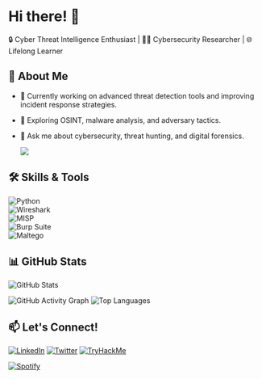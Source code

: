 # Hi there! 👋  
🔒 Cyber Threat Intelligence Enthusiast | 🧑‍💻 Cybersecurity Researcher | 🌐 Lifelong Learner

## 🌟 About Me  
- 🔭 Currently working on advanced threat detection tools and improving incident response strategies.  
- 🌱 Exploring OSINT, malware analysis, and adversary tactics.  
- 💬 Ask me about cybersecurity, threat hunting, and digital forensics.

  ![](https://komarev.com/ghpvc/?username=benn-3&color=brightgreen)


## 🛠️ Skills & Tools  
![Python](https://img.shields.io/badge/Python-3776AB?style=for-the-badge&logo=python&logoColor=white)  
![Wireshark](https://img.shields.io/badge/Wireshark-1679A7?style=for-the-badge&logo=wireshark&logoColor=white)  
![MISP](https://img.shields.io/badge/MISP-FF6500?style=for-the-badge&logo=MISP&logoColor=white)  
![Burp Suite](https://img.shields.io/badge/Burp%20Suite-6A1F1F?style=for-the-badge&logo=burp&logoColor=white)  
![Maltego](https://img.shields.io/badge/Maltego-1F74F7?style=for-the-badge&logo=Maltego&logoColor=white)

## 📊 GitHub Stats  
![GitHub Stats](https://github-readme-stats.vercel.app/api?username=benn-3&show_icons=true&theme=radical)

![GitHub Activity Graph](https://github-readme-activity-graph.cyclic.app/graph?username=benn-3&theme=dracula)
![Top Languages](https://github-readme-stats.vercel.app/api/top-langs/?username=benn-3&layout=compact&theme=radical)


## 📫 Let's Connect!  
[![LinkedIn](https://img.shields.io/badge/LinkedIn-0A66C2?style=for-the-badge&logo=linkedin&logoColor=white)]([https://linkedin.com/in/yourprofile](https://www.linkedin.com/in/benny-hinn-1ba5a1293/))  
[![Twitter](https://img.shields.io/badge/Twitter-1DA1F2?style=for-the-badge&logo=twitter&logoColor=white)]([https://twitter.com/yourhandle](https://x.com/BennyHi33015517))  
[![TryHackMe](https://img.shields.io/badge/TryHackMe-212C42?style=for-the-badge&logo=tryhackme&logoColor=white)](https://tryhackme.com/r/p/ben0309)

[![Spotify](https://spotify-github-profile.vercel.app/api/view?uid=7mhhaecxt9ersicvk97zhvl9p&cover_image=true&theme=novatorem&bar_color=53b14f&bar_color_cover=true)](https://spotify.com)


